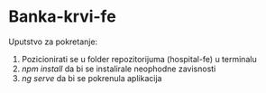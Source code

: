 # Banka-krvi-fe

Uputstvo za pokretanje:
1. Pozicionirati se u folder repozitorijuma (hospital-fe) u terminalu
2. _npm install_ da bi se instalirale neophodne zavisnosti
3. _ng serve_ da bi se pokrenula aplikacija
